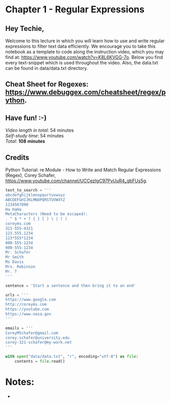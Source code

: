 
# Chapter 1 - Regular Expressions
## Hey Techie,   
Welcome to this lecture in which you will learn how to use and write regular expressions to filter text data efficiently. We encourage you to take this notebook as a template to code along the instruction video, which you may find at: https://www.youtube.com/watch?v=K8L6KVGG-7o. Below you find every text-snippet which is used throughout the video. Also, the data.txt can be found in data/data.txt directory.   

## Cheat Sheet for Regexes: https://www.debuggex.com/cheatsheet/regex/python.

## Have fun! :-)   
*Video length in total*: 54 minutes   
*Self-study time*: 54 minutes   
*Total*: **108 minutes**   
## Credits
Python Tutorial: re Module - How to Write and Match Regular Expressions (Regex), Corey Schafer, https://www.youtube.com/channel/UCCezIgC97PvUuR4_gbFUs5g.
   

```python
text_to_search = '''
abcdefghijklmnopqurtuvwxyz
ABCDEFGHIJKLMNOPQRSTUVWXYZ
1234567890
Ha HaHa
MetaCharacters (Need to be escaped):
. ^ $ * + ? { } [ ] \ | ( )
coreyms.com
321-555-4321
123.555.1234
123*555*1234
800-555-1234
900-555-1234
Mr. Schafer
Mr Smith
Ms Davis
Mrs. Robinson
Mr. T
'''

sentence = 'Start a sentence and then bring it to an end'

urls = '''
https://www.google.com
http://coreyms.com
https://youtube.com
https://www.nasa.gov
'''

emails = '''
CoreyMSchafer@gmail.com
corey.schafer@university.edu
corey-321-schafer@my-work.net
'''

with open("data/data.txt", "r", encoding="utf-8") as file:
    contents = file.read()
```


# Notes:

- 

